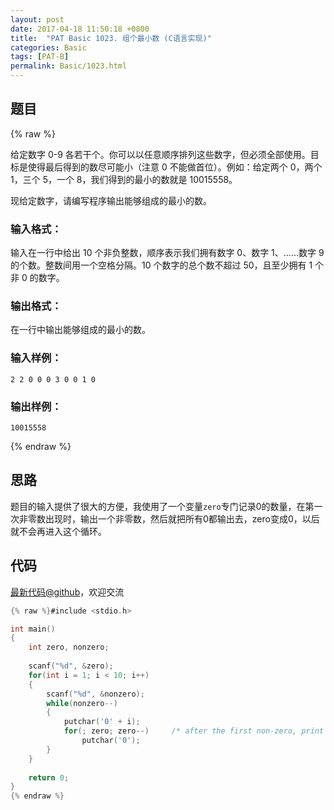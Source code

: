 ```yaml
---
layout: post
date: 2017-04-18 11:50:18 +0800
title:  "PAT Basic 1023. 组个最小数 (C语言实现)"
categories: Basic
tags: [PAT-B]
permalink: Basic/1023.html
---
```


## 题目

{% raw %}<div class="ques-view"><p>给定数字 0-9 各若干个。你可以以任意顺序排列这些数字，但必须全部使用。目标是使得最后得到的数尽可能小（注意 0 不能做首位）。例如：给定两个 0，两个 1，三个 5，一个 8，我们得到的最小的数就是 10015558。</p>
<p>现给定数字，请编写程序输出能够组成的最小的数。</p>
<h3 id="-">输入格式：</h3>
<p>输入在一行中给出 10 个非负整数，顺序表示我们拥有数字 0、数字 1、……数字 9 的个数。整数间用一个空格分隔。10 个数字的总个数不超过 50，且至少拥有 1 个非 0 的数字。</p>
<h3 id="-">输出格式：</h3>
<p>在一行中输出能够组成的最小的数。</p>
<h3 id="-">输入样例：</h3>
<pre><code class="lang-in">2 2 0 0 0 3 0 0 1 0
</code></pre>
<h3 id="-">输出样例：</h3>
<pre><code class="lang-out">10015558
</code></pre>
</div>{% endraw %}

## 思路

题目的输入提供了很大的方便，我使用了一个变量`zero`专门记录0的数量，在第一次非零数出现时，输出一个非零数，然后就把所有0都输出去，zero变成0，以后就不会再进入这个循环。

## 代码

[最新代码@github](https://github.com/OliverLew/PAT/blob/master/PATBasic/1023.c)，欢迎交流
```c
{% raw %}#include <stdio.h>

int main()
{
    int zero, nonzero;
    
    scanf("%d", &zero);
    for(int i = 1; i < 10; i++)
    {
        scanf("%d", &nonzero);
        while(nonzero--)
        {
            putchar('0' + i);
            for(; zero; zero--)     /* after the first non-zero, print all the zeros */
                putchar('0');
        }
    }
    
    return 0;
}
{% endraw %}
```